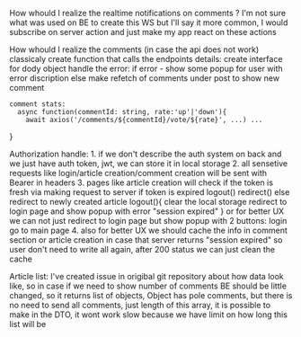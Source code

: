 How whould I realize the realtime notifications on comments ?
I'm not sure what was used on BE to create this WS but I'll say it more common, I would subscribe on server action and
just make my app react on these actions

How whould I realize the comments (in case the api does not work)
classicaly create function that calls the endpoints
details:
create interface for dody object
handle the error:
if error - show some popup for user with error discription
else make refetch of comments under post to show new comment

    comment stats:
      async function(commentId: string, rate:'up'|'down'){
    	await axios('/comments/${commentId}/vote/${rate}', ...) ...

}

Authorization handle: 1. if we don't describe the auth system on back and we just have auth token, jwt, we can store it in local storage 2. all sensetive requests like login/article creation/comment creation will be sent with Bearer in headers 3. pages like article creation will check if the token is fresh via making request to server
if token is expired logout() redirect()
else redirect to newly created article
logout(){
clear the local storage
redirect to login page and show popup with error "session expired"
}
or for better UX we can not just redirect to login page but show popup with 2 buttons: login go to main page 4. also for better UX we should cache the info in comment section or article creation in case that server returns "session expired"
so user don't need to write all again, after 200 status we can just clean the cache

Article list:
I've created issue in origibal git repository about how data look like, so in case if we need to show number of comments BE should be little changed, so it returns list of objects,
Object has pole comments, but there is no need to send all comments, just length of this array, it is possible to make in the DTO, it wont work slow because we have limit on
how long this list will be
